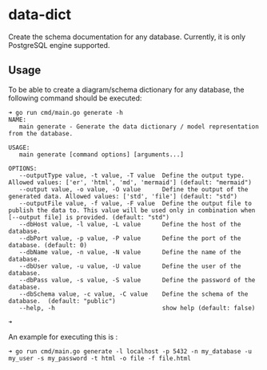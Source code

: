 # data-dict

Create the schema documentation for any database. Currently, it is only PostgreSQL engine supported.

## Usage

To be able to create a diagram/schema dictionary for any database, the following command should be executed:

```shell script
➜ go run cmd/main.go generate -h
NAME:
   main generate - Generate the data dictionary / model representation from the database.

USAGE:
   main generate [command options] [arguments...]

OPTIONS:
   --outputType value, -t value, -T value  Define the output type. Allowed values: ['er', 'html', 'md', 'mermaid'] (default: "mermaid")
   --output value, -o value, -O value      Define the output of the generated data. Allowed values: ['std', 'file'] (default: "std")
   --outputFile value, -f value, -F value  Define the output file to publish the data to. This value will be used only in combination when [--output file] is provided. (default: "std")
   --dbHost value, -l value, -L value      Define the host of the database.
   --dbPort value, -p value, -P value      Define the port of the database. (default: 0)
   --dbName value, -n value, -N value      Define the name of the database.
   --dbUser value, -u value, -U value      Define the user of the database.
   --dbPass value, -s value, -S value      Define the password of the database.
   --dbSchema value, -c value, -C value    Define the schema of the database.  (default: "public")
   --help, -h                              show help (default: false)
   
➜ 
```

An example for executing this is :

```shell script
➜ go run cmd/main.go generate -l localhost -p 5432 -n my_database -u my_user -s my_password -t html -o file -f file.html
```
